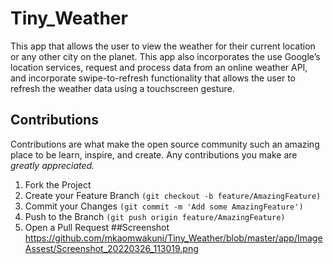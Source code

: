 # Tiny_Weather
This app that allows the user to view the weather for their current location or any other city on the planet.
This app also incorporates the use Google’s location services, request and process data from an online weather API,
and incorporate swipe-to-refresh functionality that allows the user to refresh the weather data using a
touchscreen gesture.
## Contributions
Contributions are what make the open source community such an amazing place to be learn, inspire, and create. Any contributions you make are *_greatly appreciated._*
 1. Fork the Project
 2. Create your Feature Branch ```(git checkout -b feature/AmazingFeature)```
 3. Commit your Changes ```(git commit -m 'Add some AmazingFeature')```
 4. Push to the Branch ```(git push origin feature/AmazingFeature)```
 5. Open a Pull Request 
##Screenshot 
https://github.com/mkaomwakuni/Tiny_Weather/blob/master/app/ImageAssest/Screenshot_20220326_113019.png

